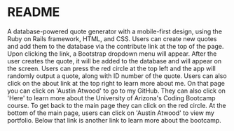 # README
A database-powered quote generator with a mobile-first design, using the Ruby on Rails framework, HTML, and CSS. Users can create new quotes and add them to the database via the contribute link at the top of the page. Upon clicking the link, a  Bootstrap dropdown menu will appear. After the user creates the quote, it will be added to the database and will appear on the screen. Users can press the red circle at the top left and the app will randomly output a quote, along with ID number of the quote. Users can also click on the about link at the top right to learn more about me. On that page you can click on 'Austin Atwood' to go to my GitHub. They can also click on 'Here' to learn more about the University of Arizona's Coding Bootcamp course. To get back to the main page they can click on the red circle. At the bottom of the main page, users can click on 'Austin Atwood' to view my portfolio. Below that link is another link to learn more about the bootcamp.

